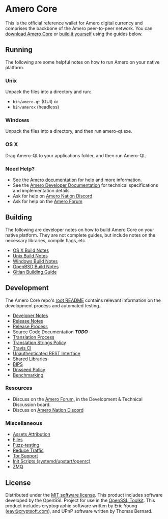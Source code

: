 Amero Core
==========

This is the official reference wallet for Amero digital currency and comprises the backbone of the Amero peer-to-peer network. You can [download Amero Core](https://www.amero.org/downloads/) or [build it yourself](#building) using the guides below.

Running
---------------------
The following are some helpful notes on how to run Amero on your native platform.

### Unix

Unpack the files into a directory and run:

- `bin/amero-qt` (GUI) or
- `bin/amerox` (headless)

### Windows

Unpack the files into a directory, and then run amero-qt.exe.

### OS X

Drag Amero-Qt to your applications folder, and then run Amero-Qt.

### Need Help?

* See the [Amero documentation](https://docs.amero.org)
for help and more information.
* See the [Amero Developer Documentation](https://amero-docs.github.io/) 
for technical specifications and implementation details.
* Ask for help on [Amero Nation Discord](http://amerochat.org)
* Ask for help on the [Amero Forum](https://amero.org/forum)

Building
---------------------
The following are developer notes on how to build Amero Core on your native platform. They are not complete guides, but include notes on the necessary libraries, compile flags, etc.

- [OS X Build Notes](build-osx.md)
- [Unix Build Notes](build-unix.md)
- [Windows Build Notes](build-windows.md)
- [OpenBSD Build Notes](build-openbsd.md)
- [Gitian Building Guide](gitian-building.md)

Development
---------------------
The Amero Core repo's [root README](/README.md) contains relevant information on the development process and automated testing.

- [Developer Notes](developer-notes.md)
- [Release Notes](release-notes.md)
- [Release Process](release-process.md)
- Source Code Documentation ***TODO***
- [Translation Process](translation_process.md)
- [Translation Strings Policy](translation_strings_policy.md)
- [Travis CI](travis-ci.md)
- [Unauthenticated REST Interface](REST-interface.md)
- [Shared Libraries](shared-libraries.md)
- [BIPS](bips.md)
- [Dnsseed Policy](dnsseed-policy.md)
- [Benchmarking](benchmarking.md)

### Resources
* Discuss on the [Amero Forum](https://amero.org/forum), in the Development & Technical Discussion board.
* Discuss on [Amero Nation Discord](http://amerochat.org)

### Miscellaneous
- [Assets Attribution](assets-attribution.md)
- [Files](files.md)
- [Fuzz-testing](fuzzing.md)
- [Reduce Traffic](reduce-traffic.md)
- [Tor Support](tor.md)
- [Init Scripts (systemd/upstart/openrc)](init.md)
- [ZMQ](zmq.md)

License
---------------------
Distributed under the [MIT software license](/COPYING).
This product includes software developed by the OpenSSL Project for use in the [OpenSSL Toolkit](https://www.openssl.org/). This product includes
cryptographic software written by Eric Young ([eay@cryptsoft.com](mailto:eay@cryptsoft.com)), and UPnP software written by Thomas Bernard.
